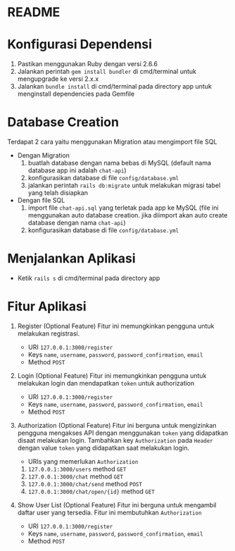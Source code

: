 # README

# Konfigurasi Dependensi
1. Pastikan menggunakan Ruby dengan versi 2.6.6
2. Jalankan perintah `gem install bundler` di cmd/terminal untuk mengupgrade ke versi 2.x.x
3. Jalankan `bundle install` di cmd/terminal pada directory app untuk menginstall dependencies pada Gemfile

# Database Creation
Terdapat 2 cara yaitu menggunakan Migration atau mengimport file SQL
* Dengan Migration
    1. buatlah database dengan nama bebas di MySQL (default nama database app ini adalah `chat-api`)
    2. konfigurasikan database di file `config/database.yml`
    3. jalankan perintah `rails db:migrate` untuk melakukan migrasi tabel yang telah disiapkan
* Dengan file SQL
    1. import file `chat-api.sql` yang terletak pada app ke MySQL (file ini menggunakan auto database creation. jika diimport akan auto create database dengan nama `chat-api`)
    2. konfigurasikan database di file `config/database.yml`
    
# Menjalankan Aplikasi
* Ketik `rails s` di cmd/terminal pada directory app

# Fitur Aplikasi
1. Register (Optional Feature)
    Fitur ini memungkinkan pengguna untuk melakukan registrasi.
    * URI `127.0.0.1:3000/register`
    * Keys `name`, `username`, `password`, `password_confirmation`, `email`
    * Method `POST`
    
2. Login (Optional Feature)
    Fitur ini memungkinkan pengguna untuk melakukan login dan mendapatkan `token` untuk authorization
    * URI `127.0.0.1:3000/register`
    * Keys `name`, `username`, `password`, `password_confirmation`, `email`
    * Method `POST`
    
3. Authorization (Optional Feature)
    Fitur ini berguna untuk mengizinkan pengguna mengakses API dengan menggunakan `token` yang didapatkan disaat melakukan login.
    Tambahkan key `Authorization` pada `Header` dengan value `token` yang didapatkan saat melakukan login.
    * URIs yang memerlukan `Authorization`
    1. `127.0.0.1:3000/users` method `GET`
    2. `127.0.0.1:3000/chat` method `GET`
    3. `127.0.0.1:3000/chat/send` method `POST`
    4. `127.0.0.1:3000/chat/open/{id}` method `GET`
    
4. Show User List (Optional Feature)
    Fitur ini berguna untuk mengambil daftar user yang tersedia.
    Fitur ini membutuhkan `Authorization`
    
    * URI `127.0.0.1:3000/register`
    * Keys `name`, `username`, `password`, `password_confirmation`, `email`
    * Method `POST`
